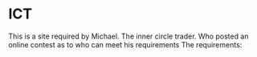 # ICT
This is a site required by Michael. The inner circle trader.  Who posted an online contest as to who can meet his requirements 
The requirements:
